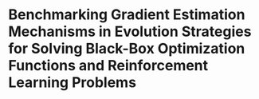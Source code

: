 # Benchmarking Gradient Estimation Mechanisms in Evolution Strategies for Solving Black-Box Optimization Functions and Reinforcement Learning Problems
